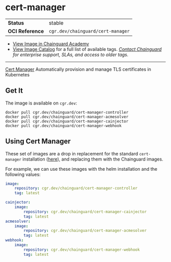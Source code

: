 <!--monopod:start-->
# cert-manager
| | |
| - | - |
| **Status** | stable |
| **OCI Reference** | `cgr.dev/chainguard/cert-manager` |


* [View Image in Chainguard Academy](https://edu.chainguard.dev/chainguard/chainguard-images/reference/cert-manager/overview/)
* [View Image Catalog](https://console.enforce.dev/images/catalog) for a full list of available tags.
*[Contact Chainguard](https://www.chainguard.dev/chainguard-images) for enterprise support, SLAs, and access to older tags.*

---
<!--monopod:end-->

[Cert Manager](https://cert-manager.io/) Automatically provision and manage TLS certificates in Kubernetes

## Get It

The image is available on `cgr.dev`:

```
docker pull cgr.dev/chainguard/cert-manager-controller
docker pull cgr.dev/chainguard/cert-manager-acmesolver
docker pull cgr.dev/chainguard/cert-manager-cainjector
docker pull cgr.dev/chainguard/cert-manager-webhook
```

## Using Cert Manager

These set of images are a drop in replacement for the standard `cert-manager` installation ([here](https://cert-manager.io/docs/installation/)), and replacing them with the Chainguard images.

For example, we can use these images with the helm installation and the following values:

```yaml
image:
    repository: cgr.dev/chainguard/cert-manager-controller
    tag: latest

cainjector:
    image:
        repository: cgr.dev/chainguard/cert-manager-cainjector
        tag: latest
acmesolver:
    image:
        repository: cgr.dev/chainguard/cert-manager-acmesolver
        tag: latest
webhook:
    image:
        repository: cgr.dev/chainguard/cert-manager-webhook
        tag: latest
```
